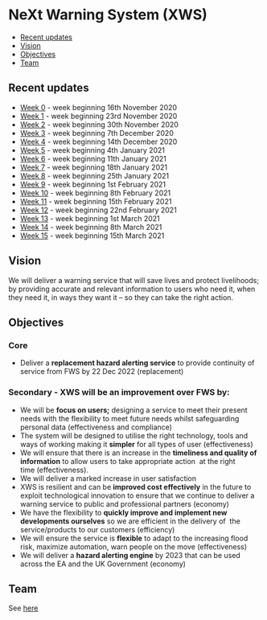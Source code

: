 # NeXt Warning System (XWS)

- [Recent updates](#recent-updates)
- [Vision](#vision)
- [Objectives](#objectives)
- [Team](#team)


## Recent updates

* [Week 0](/updates/week0.md) - week beginning 16th November 2020
* [Week 1](/updates/week1.md) - week beginning 23rd November 2020
* [Week 2](/updates/week2.md) - week beginning 30th November 2020
* [Week 3](/updates/week3.md) - week beginning 7th December 2020
* [Week 4](/updates/week4.md) - week beginning 14th December 2020
* [Week 5](/updates/week5.md) - week beginning 4th January 2021
* [Week 6](/updates/week6.md) - week beginning 11th January 2021
* [Week 7](/updates/week7.md) - week beginning 18th January 2021
* [Week 8](/updates/week8.md) - week beginning 25th January 2021
* [Week 9](/updates/week9.md) - week beginning 1st February 2021
* [Week 10](/updates/week10.md) - week beginning 8th February 2021
* [Week 11](/updates/week11.md) - week beginning 15th February 2021
* [Week 12](/updates/week12.md) - week beginning 22nd February 2021
* [Week 13](/updates/week13.md) - week beginning 1st March 2021
* [Week 14](/updates/week14.md) - week beginning 8th March 2021
* [Week 15](/updates/week15.md) - week beginning 15th March 2021


## Vision

We will deliver a warning service that will save lives and protect livelihoods; by providing accurate and relevant information to users who need it, when they need it, in ways they want it – so they can take the right action.


## Objectives

### Core

* Deliver a **replacement hazard alerting service** to provide continuity of service from FWS by 22 Dec 2022 (replacement)   

### Secondary - XWS will be an improvement over FWS by:

* We will be **focus on users;** designing a service to meet their present needs with the flexibility to meet future needs whilst safeguarding personal data (effectiveness and compliance) 
* The system will be designed to utilise the right technology, tools and ways of working making it **simpler** for all types of user (effectiveness) 
* We will ensure that there is an increase in the **timeliness and quality of information** to allow users to take appropriate action  at the right time (effectiveness). 
* We will deliver a marked increase in user satisfaction 
* XWS is resilient and can be **improved cost effectively** in the future to exploit technological innovation to ensure that we continue to deliver a warning service to public and professional partners (economy) 
* We have the flexibility to **quickly improve and implement new developments ourselves** so we are efficient in the delivery of  the service/products to our customers (efficiency)   
* We will ensure the service is **flexible** to adapt to the increasing flood risk, maximize automation, warn people on the move (effectiveness) 
* We will deliver a **hazard alerting engine** by 2023 that can be used across the EA and the UK Government (economy)
 

## Team

See [here](/roles.md)

